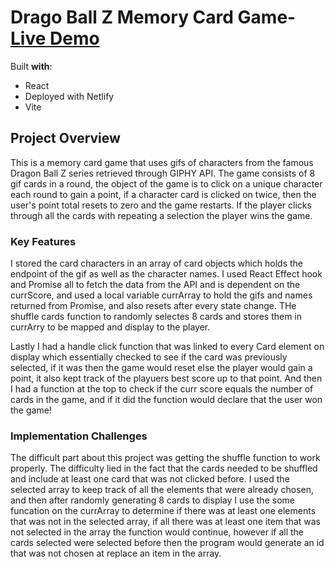 # Drago Ball Z Memory Card Game- [Live Demo](https://dbzmemorycardgame.netlify.app)

Built **with**:

- React
- Deployed with Netlify
- Vite

## Project Overview

This is a memory card game that uses gifs of characters from the famous Dragon Ball Z series retrieved through GIPHY API. The game consists of 8 gif cards in a round, the object of the game is to click on a unique character each round to gain a point, if a character card is clicked on twice, then the user's point total resets to zero and the game restarts. If the player clicks through all the cards with repeating a selection the player wins the game.

### Key Features

I stored the card characters in an array of card objects which holds the endpoint of the gif as well as the character names. I used React Effect hook and Promise all to fetch the data from the API and is dependent on the currScore, and used a local variable currArray to hold the gifs and names returned from Promise, and also resets after every state change. THe shuffle cards function to randomly selectes 8 cards and stores them in currArry to be mapped and display to the player.

Lastly I had a handle click function that was linked to every Card element on display which essentially checked to see if the card was previously selected, if it was then the game would reset else the player would gain a point, it also kept track of the playuers best score up to that point. And then I had a function at the top to check if the curr score equals the number of cards in the game, and if it did the function would declare that the user won the game!

### Implementation Challenges

The difficult part about this project was getting the shuffle function to work properly. The difficulty lied in the fact that the cards needed to be shuffled and include at least one card that was not clicked before. I used the selected array to keep track of all the elements that were already chosen, and then after randomly generating 8 cards to display I use the some funcation on the currArray to determine if there was at least one elements that was not in the selected array, if all there was at least one item that was not selected in the array the function would continue, however if all the cards selected were selected before then the program would generate an id that was not chosen at replace an item in the array. 


